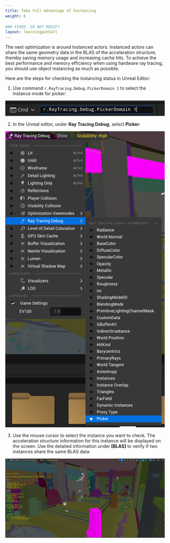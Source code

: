 ```yaml
---
title: Take Full Advantage of Instancing
weight: 6

### FIXED, DO NOT MODIFY
layout: learningpathall
---
```


The next optimization is around Instanced actors. Instanced actors can share the same geometry data in the BLAS of the acceleration structure, thereby saving memory usage and increasing cache hits. To achieve the best performance and memory efficiency when using hardware ray tracing, you should use object instancing as much as possible.

Here are the steps for checking the instancing status in Unreal Editor:

1. Use command `r.RayTracing.Debug.PickerDomain 1` to select the instance mode for picker:

![](images/picker-command.png)

2. In the Unreal editor, under **Ray Tracing Debug**, select **Picker**:

![](images/picker-view.png)

3. Use the mouse cursor to select the instance you want to check. The acceleration structure information for this instance will be displayed on the screen. Use the detailed information under **[BLAS]** to verify if two instances share the same BLAS data:

![](images/blas.png)

